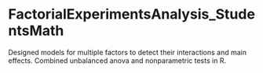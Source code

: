 # FactorialExperimentsAnalysis_StudentsMath
Designed models for multiple factors to detect their interactions and main effects. Combined unbalanced anova and nonparametric tests in R. 
